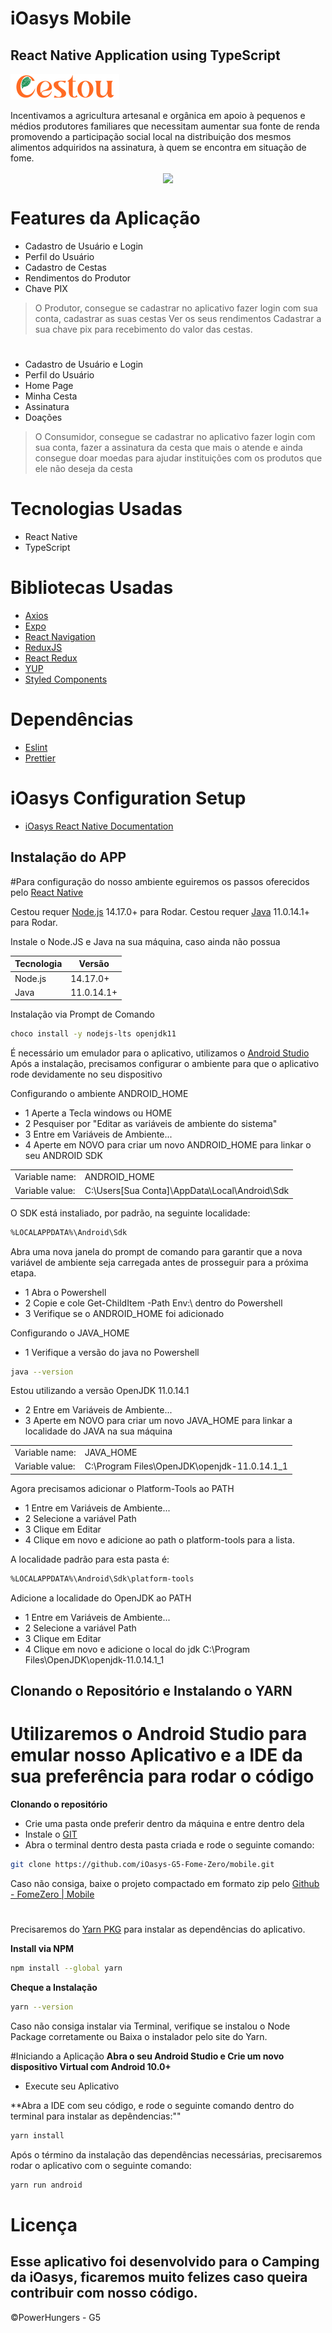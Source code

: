 # iOasys Mobile 
## React Native Application using TypeScript
  
![My animated logo](src/assets/images/logo.png)

Incentivamos a agricultura artesanal e orgânica em apoio à pequenos e médios produtores familiares que necessitam aumentar sua fonte de renda promovendo a participação social local na distribuição dos mesmos alimentos adquiridos na assinatura, à quem se encontra em situação de fome.

<p align="center">
<img src="src/assets/images/APP_CESTOU.gif" align="center"/>
</p>


# Features da Aplicação
- Cadastro de Usuário e Login
- Perfil do Usuário 
- Cadastro de Cestas
- Rendimentos do Produtor 
- Chave PIX 

> O Produtor, consegue se cadastrar no aplicativo
> fazer login com sua conta, cadastrar as suas cestas
> Ver os seus rendimentos
> Cadastrar a sua chave pix para recebimento do valor das cestas.
# 
- Cadastro de Usuário e Login
- Perfil do Usuário
- Home Page
- Minha Cesta
- Assinatura
- Doações

> O Consumidor, consegue se cadastrar no aplicativo
> fazer login com sua conta, fazer a assinatura da cesta que mais o atende
> e ainda consegue doar moedas para ajudar instituições com os produtos que ele não deseja da cesta

# Tecnologias Usadas
- React Native
- TypeScript

# Bibliotecas Usadas
- [Axios](https://axios-http.com/ptbr/docs/intro)
- [Expo](https://expo.dev)
- [React Navigation](https://reactnavigation.org)
- [ReduxJS](https://redux.js.org)
- [React Redux](https://react-redux.js.org)
- [YUP](https://github.com/jquense/yup)
- [Styled Components](https://styled-components.com)

# Dependências 
- [Eslint](https://eslint.org)
- [Prettier](https://prettier.io)

# iOasys Configuration Setup
- [iOasys React Native Documentation](https://docs.dev.ioasys.com.br/native/)

## Instalação do APP 

#Para configuração do nosso ambiente 
eguiremos os passos oferecidos pelo [React Native](https://reactnative.dev/docs/environment-setup)

Cestou requer [Node.js](https://nodejs.org/) 14.17.0+ para Rodar.
Cestou requer [Java](https://openjdk.java.net) 11.0.14.1+ para Rodar.

Instale o Node.JS e Java na sua máquina, caso ainda não possua

| Tecnologia | Versão |
| ------ | ------ |
| Node.js | 14.17.0+ |
| Java | 11.0.14.1+ |

Instalação via Prompt de Comando

```sh
choco install -y nodejs-lts openjdk11
```

É necessário um emulador para o aplicativo, utilizamos o [Android Studio](https://developer.android.com/studio)
Após a instalação, precisamos configurar o ambiente para que o aplicativo rode devidamente no seu dispositivo 

Configurando o ambiente ANDROID_HOME 
- 1 Aperte a Tecla windows ou HOME
- 2 Pesquiser por "Editar as variáveis de ambiente do sistema"
- 3 Entre em Variáveis de Ambiente...
- 4 Aperte em NOVO para criar um novo ANDROID_HOME para linkar o seu ANDROID SDK

|  |  |
| ------ | ------ |
| Variable name: | ANDROID_HOME |
| Variable value: | C:\Users[Sua Conta]\AppData\Local\Android\Sdk|

O SDK está instaliado, por padrão, na seguinte localidade:
```sh
%LOCALAPPDATA%\Android\Sdk
```
Abra uma nova janela do prompt de comando para garantir que a nova variável de ambiente seja carregada antes de prosseguir para a próxima etapa.
- 1 Abra o Powershell
- 2 Copie e cole Get-ChildItem -Path Env:\ dentro do Powershell
- 3 Verifique se o ANDROID_HOME foi adicionado

Configurando o JAVA_HOME 

- 1 Verifique a versão do java no Powershell
```sh
java --version
```
Estou utilizando a versão OpenJDK 11.0.14.1

- 2 Entre em Variáveis de Ambiente...
- 3 Aperte em NOVO para criar um novo JAVA_HOME para linkar a localidade do JAVA na sua máquina

|  |  |
| ------ | ------ |
| Variable name: | JAVA_HOME |
| Variable value: | C:\Program Files\OpenJDK\openjdk-11.0.14.1_1

Agora precisamos adicionar o Platform-Tools ao PATH

- 1 Entre em Variáveis de Ambiente...
- 2 Selecione a variável Path 
- 3 Clique em Editar
- 4 Clique em novo e adicione ao path o platform-tools para a lista.

A localidade padrão para esta pasta é:
```sh
%LOCALAPPDATA%\Android\Sdk\platform-tools
```

Adicione a localidade do OpenJDK ao PATH

- 1 Entre em Variáveis de Ambiente...
- 2 Selecione a variável Path 
- 3 Clique em Editar
- 4 Clique em novo e adicione o local do jdk C:\Program Files\OpenJDK\openjdk-11.0.14.1_1

## Clonando o Repositório e Instalando o YARN
# Utilizaremos o Android Studio para emular nosso Aplicativo e a IDE da sua preferência para rodar o código

**Clonando o repositório**
- Crie uma pasta onde preferir dentro da máquina e entre dentro dela 
- Instale o [GIT](https://git-scm.com)
- Abra o terminal dentro desta pasta criada e rode o seguinte comando:

```sh
git clone https://github.com/iOasys-G5-Fome-Zero/mobile.git
```
Caso não consiga, baixe o projeto compactado em formato zip pelo [Github - FomeZero | Mobile](https://github.com/iOasys-G5-Fome-Zero/mobile)

#
Precisaremos do [Yarn PKG](https://classic.yarnpkg.com/lang/en/docs/install/#windows-stable) para instalar as dependências do aplicativo. 

**Install via NPM**
```sh
npm install --global yarn
```
**Cheque a Instalação**
```sh
yarn --version
```
Caso não consiga instalar via Terminal, verifique se instalou o Node Package corretamente ou Baixa o instalador pelo site do Yarn.



#Iniciando a Aplicação 
**Abra o seu Android Studio e Crie um novo dispositivo Virtual com Android 10.0+**
- Execute seu Aplicativo 

**Abra a IDE com seu código, e rode o seguinte comando dentro do terminal para instalar as depêndencias:""
```sh
yarn install
```

Após o término da instalação das dependências necessárias, precisaremos rodar o aplicativo com o seguinte comando: 
```sh
yarn run android
```
# Licença
## Esse aplicativo foi desenvolvido para o Camping da iOasys, ficaremos muito felizes caso queira contribuir com nosso código. 
©PowerHungers - G5





